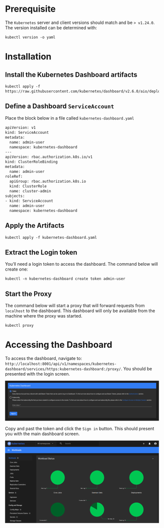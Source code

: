 

# Prerequisite

The `Kubernetes` server and client versions should match and be `> v1.24.0`. The
version installed can be determined with:

    kubectl version -o yaml


# Installation


## Install the Kubernetes Dashboard artifacts

    kubectl apply -f https://raw.githubusercontent.com/kubernetes/dashboard/v2.6.0/aio/deploy/recommended.yaml


## Define a Dashboard `ServiceAccount`

Place the block below in a file called `kubernetes-dashboard.yaml`

    apiVersion: v1
    kind: ServiceAccount
    metadata:
      name: admin-user
      namespace: kubernetes-dashboard
    ---
    apiVersion: rbac.authorization.k8s.io/v1
    kind: ClusterRoleBinding
    metadata:
      name: admin-user
    roleRef:
      apiGroup: rbac.authorization.k8s.io
      kind: ClusterRole
      name: cluster-admin
    subjects:
    - kind: ServiceAccount
      name: admin-user
      namespace: kubernetes-dashboard


## Apply the Artifacts

    kubectl apply -f kubernetes-dashboard.yaml


## Extract the Login token

You&rsquo;ll need a login token to access the dashboard. The command below will create
one:

    kubectl -n kubernetes-dashboard create token admin-user


## Start the Proxy

The command below will start a proxy that will forward requests from `localhost`
to the dashboard. This dashboard will only be available from the machine where
the proxy was started.

    kubectl proxy


# Accessing the Dashboard

To access the dashboard, navigate to:
`http://localhost:8001/api/v1/namespaces/kubernetes-dashboard/services/https:kubernetes-dashboard:/proxy/`.
You should be presented with the login screen.

![img](./images/kubernetes-dashboard-0.png)

Copy and past the token and click the `Sign in` button. This should present you
with the main dashboard screen.

![img](./images/kubernetes-dashboard-1.png)

